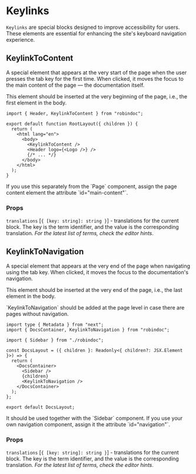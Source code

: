 # Keylinks

`Keylinks` are special blocks designed to improve accessibility for users. These elements are essential for enhancing the site's keyboard navigation experience.

## KeylinkToContent

A special element that appears at the very start of the page when the user presses the tab key for the first time. When clicked, it moves the focus to the main content of the page — the documentation itself.

This element should be inserted at the very beginning of the page, i.e., the first element in the body.

```tsx
import { Header, KeylinkToContent } from "robindoc";

export default function RootLayout({ children }) {
  return (
    <html lang="en">
      <body>
        <KeylinkToContent />
        <Header logo={<Logo />} />
        {/* ... */}
      </body>
    </html>
  );
}
```

<Note>
If you use this separately from the `Page` component, assign the page content element the attribute `id="main-content"`.
</Note>

### Props

`translations` [`{ [key: string]: string }`] - translations for the current block. The key is the term identifier, and the value is the corresponding translation. _For the latest list of terms, check the editor hints_.

## KeylinkToNavigation

A special element that appears at the very end of the page when navigating using the tab key. When clicked, it moves the focus to the documentation's navigation.

This element should be inserted at the very end of the page, i.e., the last element in the body.

<Note>
`KeylinkToNavigation` should be added at the page level in case there are pages without navigation.
</Note>

```tsx filename="/docs/layout.tsx"
import type { Metadata } from "next";
import { DocsContainer, KeylinkToNavigation } from "robindoc";

import { Sidebar } from "./robindoc";

const DocsLayout = ({ children }: Readonly<{ children?: JSX.Element }>) => {
  return (
    <DocsContainer>
      <Sidebar />
      {children}
      <KeylinkToNavigation />
    </DocsContainer>
  );
};

export default DocsLayout;
```

<Note>
It should be used together with the `Sidebar` component. If you use your own navigation component, assign it the attribute `id="navigation"`.
</Note>

### Props

`translations` [`{ [key: string]: string }`] - translations for the current block. The key is the term identifier, and the value is the corresponding translation. _For the latest list of terms, check the editor hints_.
